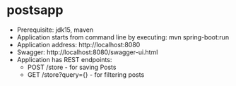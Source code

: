 # postsapp

* Prerequisite: jdk15, maven 
* Application starts from command line by executing: mvn spring-boot:run
* Application address: http://localhost:8080
* Swagger: http://localhost:8080/swagger-ui.html
* Application has REST endpoints:
    * POST /store - for saving Posts
    * GET /store?query={} - for filtering posts